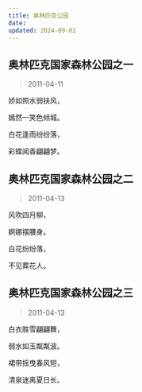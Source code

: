 ```yaml
---
title: 奥林匹克公园
date: 
updated: 2024-09-02
---
```


## 奥林匹克国家森林公园之一 ##

> 2011-04-11

娇如照水弱扶风，

嫣然一笑色倾城。

白花逢雨纷纷落，

彩蝶闻香翩翩梦。

## 奥林匹克国家森林公园之二 ##

> 2011-04-13

风吹四月柳，

婀娜摆腰身。

白花纷纷落，

不见葬花人。

## 奥林匹克国家森林公园之三 ##

> 2011-04-13

白衣胜雪翩翩舞，

弱水如玉粼粼波。

裙带摇曳春风短，

清泉迷离夏日长。

